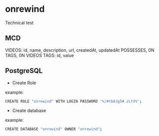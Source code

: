 # onrewind

Technical test

## MCD

VIDEOS: id, name, description, url, createdAt, updatedAt
POSSESSES, 0N TAGS, 0N VIDEOS
TAGS: id, value

## PostgreSQL

- Create Role

example: 
```bash
CREATE ROLE "onrewind" WITH LOGIN PASSWORD '%/#tb8Jg5#.zLtVV';
```

- Create database

example: 
```bash
CREATE DATABASE "onrewind" OWNER "onrewind";
```
